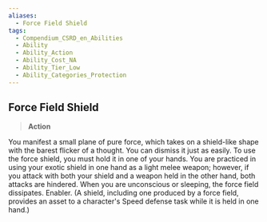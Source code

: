 ```yaml
---
aliases:
  - Force Field Shield
tags:
  - Compendium_CSRD_en_Abilities
  - Ability
  - Ability_Action
  - Ability_Cost_NA
  - Ability_Tier_Low
  - Ability_Categories_Protection
---
```

  
    
## Force Field Shield    
>**Action**  
    
You manifest a small plane of pure force, which takes on a shield-like shape with the barest flicker of a thought. You can dismiss it just as easily. To use the force shield, you must hold it in one of your hands. You are practiced in using your exotic shield in one hand as a light melee weapon; however, if you attack with both your shield and a weapon held in the other hand, both attacks are hindered. When you are unconscious or sleeping, the force field dissipates. Enabler. (A shield, including one produced by a force field, provides an asset to a character's Speed defense task while it is held in one hand.)